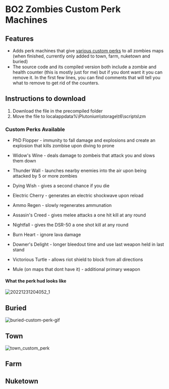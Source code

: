 # BO2 Zombies Custom Perk Machines


## Features 
- Adds perk machines that give [various custom perks](https://github.com/Viren070/BO2-Zombies-Custom-Perk-Machines/blob/main/README.md#custom-perks-available) to all zombies maps (when finished, currently only added to town, farm, nuketown and buried)
- The source code and its compiled version both include a zombie and health counter (this is mostly just for me) but if you dont want it you can remove it. In the first few lines, you can find comments that will tell you what to remove to get rid of the counters.


## Instructions to download 
1. Download the file in the precompiled folder
2. Move the file to localappdata%\Plutonium\storage\t6\scripts\zm

### Custom Perks Available
- PhD Flopper - immunity to fall damage and explosions and create an explosion that kills zombise upon diving to prone
- Widow's Wine - deals damage to zombeis that attack you and slows them down
- Thunder Wall - launches nearby enemies into the air upon being attacked by 5 or more zombies
- Dying Wish - gives a second chance if you die
- Electric Cherry - generates an electric shockwave upon reload
- Ammo Regen - slowly regenerates ammunation 

- Assasin's Creed - gives melee attacks a one hit kill at any round 
- Nightfall - gives the DSR-50 a one shot kill at any round
- Burn Heart - ignore lava damage
- Downer's Delight - longer bleedout time and use last weapon held in last stand 
- Victorious Turtle - allows riot shield to block from all directions
- Mule (on maps that dont have it) - additional primary weapon

#### What the perk hud looks like
![20221231204052_1](https://user-images.githubusercontent.com/71220264/210155361-a4d6941e-3299-4caf-9909-3522206d3d75.jpg)
## Buried 

![buried-custom-perk-gif](https://user-images.githubusercontent.com/71220264/210156151-43015c06-f0c2-461c-8be0-90a054351058.gif)

## Town 

![town_custom_perk](https://user-images.githubusercontent.com/71220264/210156222-0e7cbd7c-ad59-4d6b-b730-05ced39adf46.gif)


## Farm

## Nuketown
